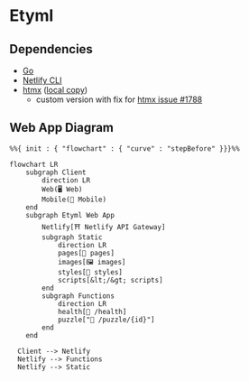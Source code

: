 # Etyml

## Dependencies

- [Go](https://go.dev/)
- [Netlify CLI](https://www.netlify.com/platform/core/cli/)
- [htmx](https://htmx.org/) ([local copy](./web/scripts/htmx@2.0.1-min.js))
  - custom version with fix for [htmx issue #1788](https://github.com/bigskysoftware/htmx/issues/1788)

## Web App Diagram

```mermaid
%%{ init : { "flowchart" : { "curve" : "stepBefore" }}}%%

flowchart LR
    subgraph Client
        direction LR
        Web(🖥️ Web)
        Mobile(📱 Mobile)
    end
    subgraph Etyml Web App
        Netlify[⛩️ Netlify API Gateway]
        subgraph Static
            direction LR
            pages[📄 pages]
            images[🖼️ images]
            styles[🎨 styles]
            scripts[&lt;/&gt; scripts]
        end
        subgraph Functions
            direction LR
            health[💓 /health]
            puzzle["🧩 /puzzle/{id}"]
        end
    end

  Client --> Netlify
  Netlify --> Functions
  Netlify --> Static
```
